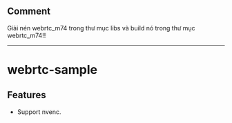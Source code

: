 ## Comment

Giải nén webrtc_m74 trong thư mục libs và build nó trong thư mục webrtc_m74!!

---

# webrtc-sample

## Features
 - Support nvenc.
